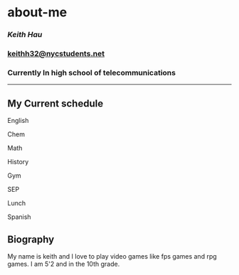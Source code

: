 # about-me
### _**Keith Hau**_
### keithh32@nycstudents.net
### Currently In high school of telecommunications
---
## My Current schedule
English

Chem

Math

History

Gym

SEP

Lunch

Spanish

## Biography
My name is keith and I love to play video games like fps games and rpg games. I am 5'2 and in the 10th grade.




